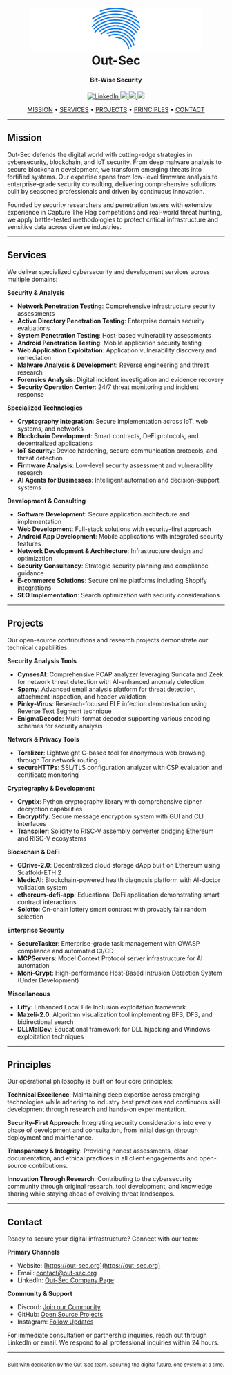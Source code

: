 <h1 align="center">
  <br>
  <a href="https://out-sec.org"><img src="logo.png" alt="Out-Sec" width="400"></a>
  <br>
  Out-Sec
  <br>
</h1>

<h4 align="center">Bit-Wise Security</h4>

<p align="center">
  <a href="https://linkedin.com/company/outsecure">
    <img src="https://img.shields.io/badge/LinkedIn-Connect-blue?style=flat&logo=linkedin"
         alt="LinkedIn">
  </a>
  <a href="https://discord.gg/9uWGeatRBd">
    <img src="https://img.shields.io/discord/9uWGeatRBd?label=Discord&logo=discord&color=7289DA">
  </a>
  <a href="https://github.com/out-sec">
    <img src="https://img.shields.io/badge/GitHub-Follow-black?style=flat&logo=github">
  </a>
  <a href="https://instagram.com/out_secure._">
    <img src="https://img.shields.io/badge/Instagram-Follow-E4405F?style=flat&logo=instagram">
  </a>
</p>

<p align="center">
  <a href="#mission">MISSION</a> •
  <a href="#services">SERVICES</a> •
  <a href="#projects">PROJECTS</a> •
  <a href="#principles">PRINCIPLES</a> •
  <a href="#contact">CONTACT</a>
</p>

---

## Mission

Out-Sec defends the digital world with cutting-edge strategies in cybersecurity, blockchain, and IoT security. From deep malware analysis to secure blockchain development, we transform emerging threats into fortified systems. Our expertise spans from low-level firmware analysis to enterprise-grade security consulting, delivering comprehensive solutions built by seasoned professionals and driven by continuous innovation.

Founded by security researchers and penetration testers with extensive experience in Capture The Flag competitions and real-world threat hunting, we apply battle-tested methodologies to protect critical infrastructure and sensitive data across diverse industries.

---

## Services

We deliver specialized cybersecurity and development services across multiple domains:

**Security & Analysis**
- **Network Penetration Testing**: Comprehensive infrastructure security assessments
- **Active Directory Penetration Testing**: Enterprise domain security evaluations  
- **System Penetration Testing**: Host-based vulnerability assessments
- **Android Penetration Testing**: Mobile application security testing
- **Web Application Exploitation**: Application vulnerability discovery and remediation
- **Malware Analysis & Development**: Reverse engineering and threat research
- **Forensics Analysis**: Digital incident investigation and evidence recovery
- **Security Operation Center**: 24/7 threat monitoring and incident response

**Specialized Technologies**
- **Cryptography Integration**: Secure implementation across IoT, web systems, and networks
- **Blockchain Development**: Smart contracts, DeFi protocols, and decentralized applications
- **IoT Security**: Device hardening, secure communication protocols, and threat detection
- **Firmware Analysis**: Low-level security assessment and vulnerability research
- **AI Agents for Businesses**: Intelligent automation and decision-support systems

**Development & Consulting**
- **Software Development**: Secure application architecture and implementation
- **Web Development**: Full-stack solutions with security-first approach
- **Android App Development**: Mobile applications with integrated security features
- **Network Development & Architecture**: Infrastructure design and optimization
- **Security Consultancy**: Strategic security planning and compliance guidance
- **E-commerce Solutions**: Secure online platforms including Shopify integrations
- **SEO Implementation**: Search optimization with security considerations

---

## Projects

Our open-source contributions and research projects demonstrate our technical capabilities:

**Security Analysis Tools**
- **CynsesAI**: Comprehensive PCAP analyzer leveraging Suricata and Zeek for network threat detection with AI-enhanced anomaly detection
- **Spamy**: Advanced email analysis platform for threat detection, attachment inspection, and header validation
- **Pinky-Virus**: Research-focused ELF infection demonstration using Reverse Text Segment technique
- **EnigmaDecode**: Multi-format decoder supporting various encoding schemes for security analysis

**Network & Privacy Tools**
- **Toralizer**: Lightweight C-based tool for anonymous web browsing through Tor network routing
- **secureHTTPs**: SSL/TLS configuration analyzer with CSP evaluation and certificate monitoring

**Cryptography & Development**
- **Cryptix**: Python cryptography library with comprehensive cipher decryption capabilities
- **Encryptify**: Secure message encryption system with GUI and CLI interfaces
- **Transpiler**: Solidity to RISC-V assembly converter bridging Ethereum and RISC-V ecosystems

**Blockchain & DeFi**
- **GDrive-2.0**: Decentralized cloud storage dApp built on Ethereum using Scaffold-ETH 2
- **MedicAI**: Blockchain-powered health diagnosis platform with AI-doctor validation system
- **ethereum-defi-app**: Educational DeFi application demonstrating smart contract interactions
- **Solotto**: On-chain lottery smart contract with provably fair random selection

**Enterprise Security**
- **SecureTasker**: Enterprise-grade task management with OWASP compliance and automated CI/CD
- **MCPServers**: Model Context Protocol server infrastructure for AI automation
- **Moni-Crypt**: High-performance Host-Based Intrusion Detection System (Under Development)

**Miscellaneous**
- **Liffy**: Enhanced Local File Inclusion exploitation framework
- **Mazeli-2.0**: Algorithm visualization tool implementing BFS, DFS, and bidirectional search
- **DLLMalDev**: Educational framework for DLL hijacking and Windows exploitation techniques

---

## Principles

Our operational philosophy is built on four core principles:

**Technical Excellence**: Maintaining deep expertise across emerging technologies while adhering to industry best practices and continuous skill development through research and hands-on experimentation.

**Security-First Approach**: Integrating security considerations into every phase of development and consultation, from initial design through deployment and maintenance.

**Transparency & Integrity**: Providing honest assessments, clear documentation, and ethical practices in all client engagements and open-source contributions.

**Innovation Through Research**: Contributing to the cybersecurity community through original research, tool development, and knowledge sharing while staying ahead of evolving threat landscapes.

---

## Contact

Ready to secure your digital infrastructure? Connect with our team:

**Primary Channels**
- Website: [https://out-sec.org](https://out-sec.org)
- Email: [contact@out-sec.org](mailto:contact@out-sec.org)
- LinkedIn: [Out-Sec Company Page](https://linkedin.com/company/outsecure)

**Community & Support**
- Discord: [Join our Community](https://discord.gg/9uWGeatRBd)
- GitHub: [Open Source Projects](https://github.com/out-sec)
- Instagram: [Follow Updates](https://instagram.com/out_secure._)

For immediate consultation or partnership inquiries, reach out through LinkedIn or email. We respond to all professional inquiries within 24 hours.

---

<p align="center">
  <sub>Built with dedication by the Out-Sec team. Securing the digital future, one system at a time.</sub>
</p>